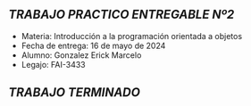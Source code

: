 ## ***********TRABAJO PRACTICO ENTREGABLE Nº2***********
+ Materia: Introducción a la programación orientada a objetos
+ Fecha de entrega: 16 de mayo de 2024
+ Alumno: Gonzalez Erick Marcelo 
+ Legajo: FAI-3433
## *************TRABAJO TERMINADO*************
